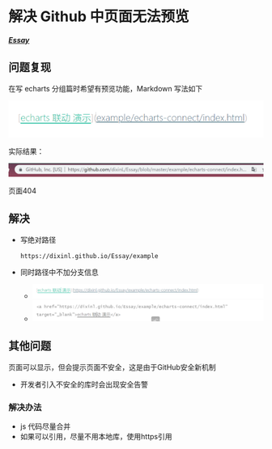 # 解决 Github 中页面无法预览

##### [Essay](https://dixinl.github.io/Essay/)

## 问题复现

在写 echarts 分组篇时希望有预览功能，Markdown 写法如下

![1570528035787](./images/1570528035787.png)

实际结果：

![1570527997461](./images/1570527997461.png)

页面404

## 解决

- 写绝对路径

  ```
  https://dixinl.github.io/Essay/example
  ```

- 同时路径中不加分支信息

  - ![1570528128799](./images/1570528128799.png)
  - ![1570529594846](./images/1570529594846.png)

## 其他问题

页面可以显示，但会提示页面不安全，这是由于GitHub安全新机制

- 开发者引入不安全的库时会出现安全告警

### 解决办法

- js 代码尽量合并
- 如果可以引用，尽量不用本地库，使用https引用